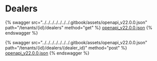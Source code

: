 # Dealers

{% swagger src="../../../../../../../.gitbook/assets/openapi_v22.0.0.json" path="/tenants/{id}/dealers" method="get" %}
[openapi_v22.0.0.json](../../../../../../../.gitbook/assets/openapi_v22.0.0.json)
{% endswagger %}

{% swagger src="../../../../../../../.gitbook/assets/openapi_v22.0.0.json" path="/tenants/{id}/dealers/{dealer_id}" method="post" %}
[openapi_v22.0.0.json](../../../../../../../.gitbook/assets/openapi_v22.0.0.json)
{% endswagger %}
